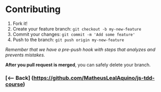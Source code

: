 # Contributing

1. Fork it!
2. Create your feature branch: `git checkout -b my-new-feature`
3. Commit your changes: `git commit -m 'Add some feature'` 
4. Push to the branch: `git push origin my-new-feature`

*Remember that we have a pre-push hook with steps that analyzes and prevents mistakes.*

**After you pull request is merged**, you can safely delete your branch.

### [<-- Back] (https://github.com/MatheusLealAquino/js-tdd-course)